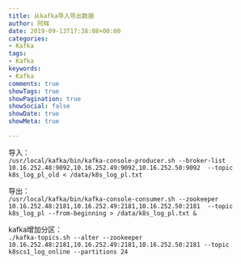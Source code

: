 ```yaml
---
title: 从kafka导入导出数据
author: 阿辉
date: 2019-09-13T17:38:08+00:00
categories:
- Kafka
tags:
- Kafka
keywords:
- Kafka
comments: true
showTags: true
showPagination: true
showSocial: false
showDate: true
showMeta: true

---
```


导入：  
`/usr/local/kafka/bin/kafka-console-producer.sh --broker-list 10.16.252.48:9092,10.16.252.49:9092,10.16.252.50:9092  --topic k8s_log_pl_old < /data/k8s_log_pl.txt`

导出：  
`/usr/local/kafka/bin/kafka-console-consumer.sh --zookeeper 10.16.252.48:2181,10.16.252.49:2181,10.16.252.50:2181  --topic k8s_log_pl --from-beginning > /data/k8s_log_pl.txt &`

kafka增加分区：  
`./kafka-topics.sh --alter --zookeeper 10.16.252.48:2181,10.16.252.49:2181,10.16.252.50:2181 --topic k8scs1_log_online --partitions 24`

<!--more-->